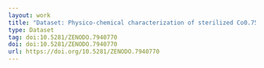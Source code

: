 ```yaml
---
layout: work
title: "Dataset: Physico-chemical characterization of sterilized Co0.75Fe2.25O4 nanoparticles by XPS / HAXPES / SEM"
type: Dataset
tag: doi:10.5281/ZENODO.7940770
doi: doi:10.5281/ZENODO.7940770
url: https://doi.org/10.5281/ZENODO.7940770
---
```


